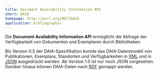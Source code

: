```yaml
---
title: Document Availability Information API
short: DAIA
homepage: http://purl.org/NET/DAIA
application: bibliographic
---
```


Die **Document Availability Information API** ermöglicht die Abfrage der
Verfügbarkeit von Dokumenten und Exemplaren durch Bibliotheken. 

Bis Version 0.5 der DAIA-Spezifikation konnte das DAIA-Datenmodell von
Publikationen, Exemplare, Standorten und Verfügbarkeiten in [XML](xml) und in
[JSON](json) ausgedrückt werden. Ab Version 1.0 ist nur noch JSON vorgesehen.
Darüber hinaus können DAIA-Daten nach [RDF](rdf) gemappt werden.

<list-encodings model="daia"/>
